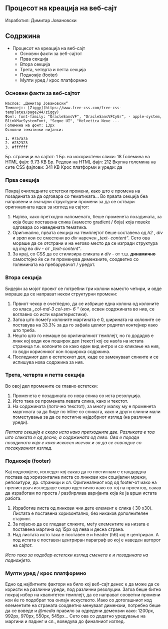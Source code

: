 ## Процесот на креација на веб-сајт

Изработил: Димитар Јовановски


## Содржина

- Процесот на креација на веб-сајт
   - Основни факти за веб-сајтот
   - Прва секција
   - Втора секција
   - Трета, четврта и петта секција
   - Подножје (footer)
   - Мулти уред / крос платформно


### Основни факти за веб-сајтот

```
Наслов: „Димитар Јовановски“
Темплејт: [Ziggy](https://www.free-css.com/free-css-templates/page244/ziggy)
Фонт: font-family: "OracleSansVF", "OracleSansVFCyGr", - apple-system, BlinkMacSystemFont, "Segoe UI", "Helvetica Neue ...
Големина на фонт: 13px
Основни тематички нијанси:

1. #7a7a7a
2. #232323
3. #ffffff
```

Бр. страници на сајтот: 1
Бр. на искористени слики: 18
Големина на HTML фајл: 9.73 KB
Бр. Редови на HTML фајл: 212
Вкупна големина на сите CSS фајлови: 341 KB
Крос платформи и уреди: да

### Прва секција

Покрај очигледните естетски промени, како што е промена на позадината за да одговара со тематиката... Во првата секција
беа направени и значајни структурни промени за да се оствари оригиналната идеа за изглед на сајтот:

1. Најпво, како претходно напоменато, беше променета позадината, за која беше поставена слика (наместо gradient /
    боја) која повеќе одговара со наведената тематика.
2. Оригинално, првата секција на темплејтот беше составена од _h2_ , _div_ и _span_ кои се сместени во _div_ наречен _„text-_
    _content“_. Сето ова мораше да се отстрани и на негово место да се изгради структура од _img_ во _div_ - от _„text-content“_.
3. За крај, со CSS да се стилизира сликата и _div_ - от т.ш. **динамично** самостојно ќе си ги променува димензиите, соодветно
    со големината на пребарувачот / уредот.


### Втора секција

Бидејќи за мојот проект се потребни три колони наместо четири, и овде мораше да се направат некои структурни промени:

1. Првиот чекор е очегледно, да се избрише една колона од колоните со класа _„col-md-3 col-sm- 6 “_ (кои, освен
    содржината во нив, се воглавно со исти карактеристики).
2. Затоа што помеѓу колоните маргината е 0, ширината на колоните се поставува на 33.3% за да го зафаќа целиот
    родител контејнер како што треба.
3. Нешто што го немаше во оригиналниот темплејт, но го додадов е линк кој води кон поширок дел (текст) кој се наоѓа
    на истата страница т.е. колоните се како еден вид интро и со кликање на нив, го води корисникот кон поширока
    содржина.
4. Последниот дел е естетскиот дел, каде се заменуваат сликите и се испишува нова содржина за нив.


### Трета, четврта и петта секција

Во овој дел промените се главно естетски:

1. Променета е позадината со нова слика со иста резолуција.
2. Исто така се променета левата слика, како и текстот.
3. На содржината (поточно текстот), за многу малку му е променета маргината за да биде по inline со сликата, како и
    други слични мали поместувања за да се постигне најдобриот изглед (на различни уреди).

_Петтата секција е скоро иста како претходните две. Разликата е тоа што сликата е од десно, а содржината од лево.
Ова е поради позадината која е како искосен исечок и за да се совпадне со посакуваниот изглед._


### Подножје (footer)

Кај подножјето, изгледот кој сакав да го постигнам е стандардна постава од хоризонтална листа со линкови кон социјални
мрежи, репозитури, др. страници и сл. Оригиналниот код од footer-от иако на прелистувач изгледаше скоро идентично како
со тој на проектов, сакав да изработам по проста / разбирлива варијанта која ќе ја врши истата работа.

1. Изработив листа од линкови чии дете елемент е слика ( 30 x30). Листата е поставена хоризонтално, без никаков
    дополнителен стајлинг.
2. За појасно да се гледаат сликите, меѓу елементите на низата е поставена маргина од 15px од лева и десна страна.
3. Над листата исто така е поставен е и header (h6) кој е центриран. А под истата е поставен центриран параграф во кој е
    наведен авторот на сајтот.

_Исто така за подобар естетски изглед сменета е и позадината на подножјето._


### Мулти уред / крос платформно

Едно од најбитните фактори на било кој веб-сајт денес е да може да се користи на различни уреди, под различни резолуции.
Затоа беше битно покрај избор на квалитетен темплејт, да се направат сооветни промени кои ќе го подобрат тоа онлајн
искуството. Иако со дотогашниот код елементите на страната соодветно менуваат димензии, потребно беше да се воведе и
_@media_ правило за одредени демензии како: 1200px, 992px, 970px, 550px, 545px... Сето ова со додатно уредување на
маргини и падинг и сл., воведува до финалниот изглед.


